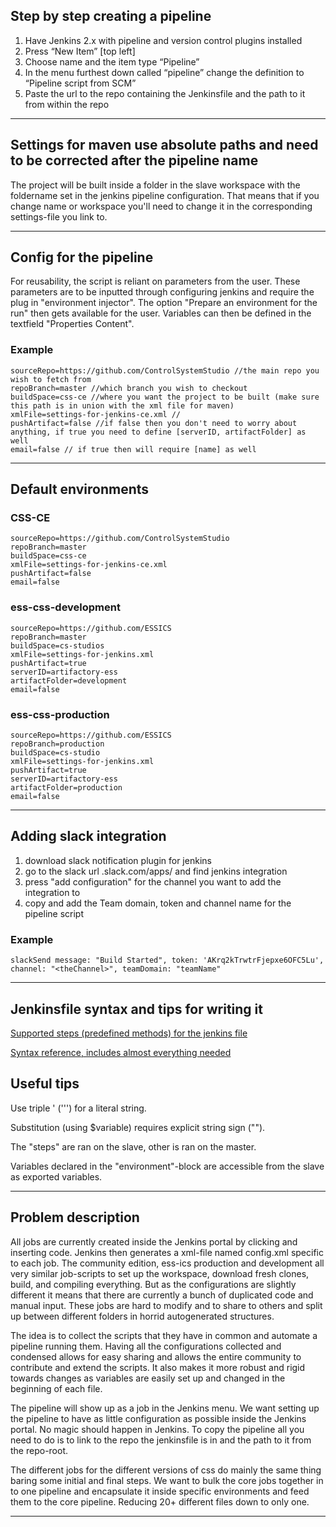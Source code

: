 ## Step by step creating a pipeline

1.	Have Jenkins 2.x with pipeline and version control plugins installed
2.	Press “New Item” [top left]
3.	Choose name and the item type “Pipeline”
4.	In the menu furthest down called “pipeline” change the definition to “Pipeline script from SCM”
5.	Paste the url to the repo containing the Jenkinsfile and the path to it from within the repo

---

## Settings for maven use **absolute paths** and need to be corrected after the pipeline name

The project will be built inside a folder in the slave workspace with the foldername set in the jenkins pipeline configuration. That means that if you change name or workspace you'll need to change it in the corresponding settings-file you link to.

---

## Config for the pipeline

For reusability, the script is reliant on parameters from the user. These parameters are to be inputted through configuring jenkins and require the plug in "environment injector". The option "Prepare an environment for the run" then gets available for the user. Variables can then be defined in the textfield "Properties Content".  

### Example

```
sourceRepo=https://github.com/ControlSystemStudio //the main repo you wish to fetch from
repoBranch=master //which branch you wish to checkout
buildSpace=css-ce //where you want the project to be built (make sure this path is in union with the xml file for maven)
xmlFile=settings-for-jenkins-ce.xml //
pushArtifact=false //if false then you don't need to worry about anything, if true you need to define [serverID, artifactFolder] as well
email=false // if true then will require [name] as well
```
---

## Default environments

### CSS-CE

```
sourceRepo=https://github.com/ControlSystemStudio
repoBranch=master
buildSpace=css-ce
xmlFile=settings-for-jenkins-ce.xml
pushArtifact=false
email=false
```

### ess-css-development

```
sourceRepo=https://github.com/ESSICS
repoBranch=master
buildSpace=cs-studios
xmlFile=settings-for-jenkins.xml
pushArtifact=true
serverID=artifactory-ess
artifactFolder=development
email=false
```

### ess-css-production

```
sourceRepo=https://github.com/ESSICS
repoBranch=production
buildSpace=cs-studio
xmlFile=settings-for-jenkins.xml
pushArtifact=true
serverID=artifactory-ess
artifactFolder=production
email=false
```

---

## Adding slack integration

1. download slack notification plugin for jenkins
2. go to the slack url <teamname>.slack.com/apps/ and find jenkins integration
3. press "add configuration" for the channel you want to add the integration to
4. copy and add the Team domain, token and channel name for the pipeline script

### Example

```
slackSend message: "Build Started", token: 'AKrq2kTrwtrFjepxe6OFC5Lu', channel: "<theChannel>", teamDomain: "teamName"
```

---

## Jenkinsfile syntax and tips for writing it

[Supported steps (predefined methods) for the jenkins file](https://jenkins.io/doc/pipeline/steps/)

[Syntax reference, includes almost everything needed](https://jenkins.io/doc/book/pipeline/syntax/)

## Useful tips

Use triple ' (''') for a literal string.

Substitution (using $variable) requires explicit string sign ("").

The "steps" are ran on the slave, other is ran on the master.

Variables declared in the "environment"-block are accessible from the slave as exported variables.

---

## Problem description

All jobs are currently created inside the Jenkins portal by clicking and inserting code. Jenkins then generates a xml-file named config.xml specific to each job. The community edition, ess-ics production and development all very similar job-scripts to set up the workspace, download fresh clones, build, and compiling everything. But as the configurations are slightly different it means that there are currently a bunch of duplicated code and manual input. These jobs are hard to modify and to share to others and split up between different folders in horrid autogenerated structures.  

The idea is to collect the scripts that they have in common and automate a pipeline running them. Having all the configurations collected and condensed allows for easy sharing and allows the entire community to contribute and extend the scripts. It also makes it more robust and rigid towards changes as variables are easily set up and changed in the beginning of each file.  

The pipeline will show up as a job in the Jenkins menu. We want setting up the pipeline to have as little configuration as possible inside the Jenkins portal. No magic should happen in Jenkins. To copy the pipeline all you need to do is to link to the repo the jenkinsfile is in and the path to it from the repo-root.

The different jobs for the different versions of css do mainly the same thing baring some initial and final steps. We want to bulk the core jobs together in to one pipeline and encapsulate it inside specific environments and feed them to the core pipeline. Reducing 20+ different files down to only one.

---

